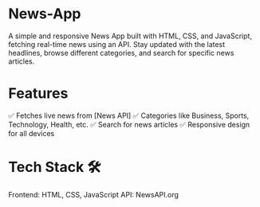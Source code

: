 # News-App
A simple and responsive News App built with HTML, CSS, and JavaScript, fetching real-time news using an API. Stay updated with the latest headlines, browse different categories, and search for specific news articles.

# Features 
✅ Fetches live news from [News API]
✅ Categories like Business, Sports, Technology, Health, etc.
✅ Search for news articles
✅ Responsive design for all devices

# Tech Stack 🛠
Frontend: HTML, CSS, JavaScript
API: NewsAPI.org
